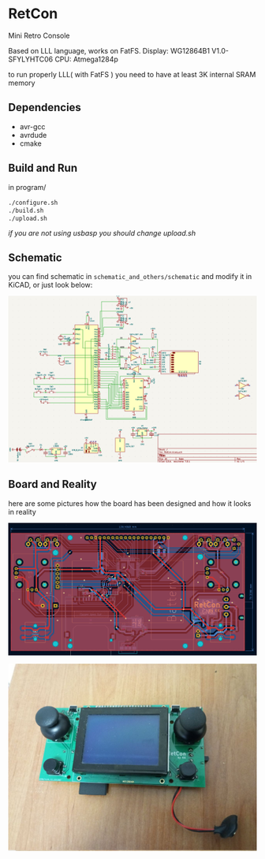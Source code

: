 # RetCon

Mini Retro Console

Based on LLL language, works on FatFS.
Display: WG12864B1 V1.0-SFYLYHTC06
CPU: Atmega1284p

to run properly LLL( with FatFS ) you need to have at least 3K internal SRAM memory

## Dependencies
- avr-gcc
- avrdude
- cmake

## Build and Run

in program/
```
./configure.sh
./build.sh
./upload.sh
```

*if you are not using usbasp you should change upload.sh*

## Schematic

you can find schematic in `schematic_and_others/schematic` and modify it in KiCAD, or just look below:

![Schematic](schematic.png "schematic of RetCon")

## Board and Reality

here are some pictures how the board has been designed and how it looks in reality

![Board](board.png "board design")

![Reality](reality.jpg "reality")